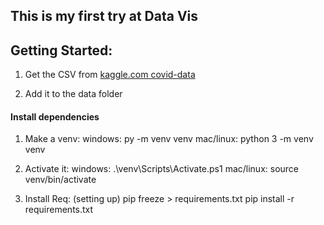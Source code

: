 ## This is my first try at Data Vis

## Getting Started:

1. Get the CSV from
[kaggle.com covid-data](https://www.kaggle.com/sudalairajkumar/novel-corona-virus-2019-dataset?select=covid_19_data.csv)

2. Add it to the data folder

#### Install dependencies
1. Make a venv:
    windows: py -m venv venv
    mac/linux: python 3 -m venv venv

2. Activate it:
    windows: .\venv\Scripts\Activate.ps1
    mac/linux: source venv/bin/activate

3. Install Req:
    (setting up) pip freeze > requirements.txt
    pip install -r requirements.txt